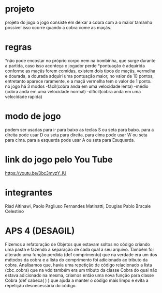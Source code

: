# projeto

projeto do jogo
o jogo consiste em deixar a cobra com a o maior tamanho possível
isso ocorre quando a cobra come as maçãs.

# regras

*não pode encostar no próprio corpo nem na bombinha, que surge durante a partida, caso isso aconteça o jogador perde
*pontuação é adquirida conforme as maçãs forem comidas, existem dois tipos de maçãs, vermelha e dourada, a dourada adquiri uma pontuação maior, no valor de 10 pontos, entretanto aparece raramente, e a maçã vermelha tem o valor de 1 ponto.
no jogo há 3 modos
-fácil(cobra anda em uma velocidade lenta)
-médio (cobra anda em uma velocidade normal)
-díficil(cobra anda em uma velocidade rapida)

# modo de jogo

podem ser usadas para ir para baixo as teclas S ou seta para baixo. para a direita pode usar D ou seta para direita. para cima pode usar W ou seta para cima. para a esquerda pode usar A ou seta para Esuquerda.

# link do jogo pelo You Tube

https://youtu.be/0bc3mvzY_IU

# integrantes

Riad Altinawi, Paolo Pagliuso Fernandes Matinatti, Douglas Pablo Bracale Celestino


# APS 4 (DESAGIL)

Fizemos a refatoração de Objetos que estavam soltos no código criando uma pasta e fazendo a separação de cada qual a seu arquivo. Também foi alterado uma função perdida (def comprimento) que na verdade era um dos métodos da cobra e a lista do comprimento foi adicionado ao tributo da cobra. Analisamos que, havia uma repetição de código relacionado a lista (cbc_cobra) que na vdd também era um tributo da classe Cobra do qual não estava adicionado na mesma, criamos então uma nova função para classe Cobra (def cabeca( ) ) que ajuda a manter o código mais limpo e evita a repetição desnecessária do código.
